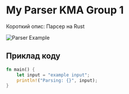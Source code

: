 # My Parser KMA Group 1

Короткий опис:
Парсер на Rust

![Parser Example](https://upload.wikimedia.org/wikipedia/commons/thumb/d/d5/Rust_programming_language_black_logo.svg/1200px-Rust_programming_language_black_logo.svg.png)

## Приклад коду

```rust
fn main() {
    let input = "example input";
    println!("Parsing: {}", input);
}
